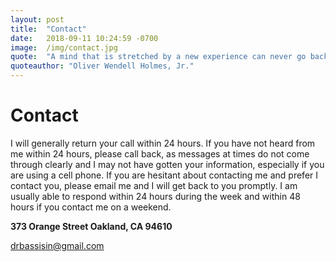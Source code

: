 ```yaml
---
layout: post
title:  "Contact"
date:   2018-09-11 10:24:59 -0700
image:  /img/contact.jpg
quote:  "A mind that is stretched by a new experience can never go back to its old dimensions."
quoteauthor: "Oliver Wendell Holmes, Jr."
---
```


# Contact

I will generally return your call within 24 hours. If you have not heard from me within 24 hours, please call back, as messages at times do not come through clearly and I may not have gotten your information, especially if you are using a cell phone. If you are hesitant about contacting me and prefer I contact you, please email me and I will get back to you promptly. I am usually able to respond within 24 hours during the week and within 48 hours if you contact me on a weekend.

**373 Orange Street
Oakland, CA 94610**

[drbassisin@gmail.com](drbassisin@gmail.com)
